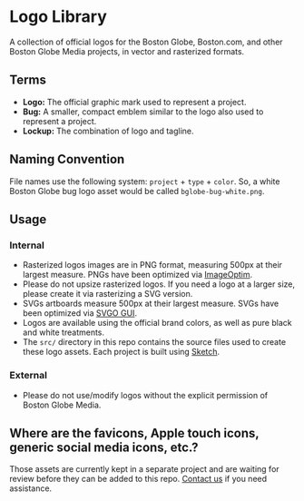 Logo Library
============

A collection of official logos for the Boston Globe, Boston.com, and other Boston Globe Media projects, in vector and rasterized formats.


## Terms
- **Logo:** The official graphic mark used to represent a project.
- **Bug:** A smaller, compact emblem similar to the logo also used to represent a project.
- **Lockup:** The combination of logo and tagline.


## Naming Convention

File names use the following system: `project` + `type` + `color`. So, a white Boston Globe bug logo asset would be called `bglobe-bug-white.png`.


## Usage

### Internal
- Rasterized logos images are in PNG format, measuring 500px at their largest measure. PNGs have been optimized via [ImageOptim](https://imageoptim.com/).
- Please do not upsize rasterized logos. If you need a logo at a larger size, please create it via rasterizing a SVG version. 
- SVGs artboards measure 500px at their largest measure. SVGs have been optimized via [SVGO GUI](https://github.com/svg/svgo-gui).
- Logos are available using the official brand colors, as well as pure black and white treatments. 
- The `src/` directory in this repo contains the source files used to create these logo assets. Each project is built using [Sketch](http://bohemiancoding.com/sketch/).

### External
- Please do not use/modify logos without the explicit permission of Boston Globe Media. 


## Where are the favicons, Apple touch icons, generic social media icons, etc.?

Those assets are currently kept in a separate project and are waiting for review before they can be added to this repo. [Contact us](https://github.com/BostonGlobe) if you need assistance.
